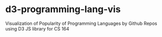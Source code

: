 # d3-programming-lang-vis
Visualization of Popularity of Programming Languages by Github Repos using D3 JS library for CS 164
